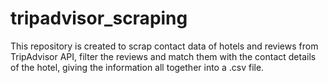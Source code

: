 # tripadvisor_scraping
This repository is created to scrap contact data of hotels and reviews from TripAdvisor API, filter the reviews and match them with the contact details of the hotel, giving the information all together into a .csv file.
